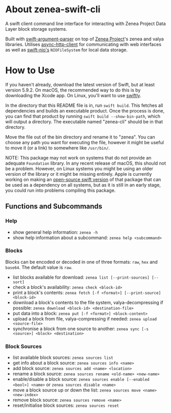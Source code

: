 # About zenea-swift-cli

A swift client command line interface for interacting with Zenea Project Data Layer block storage systems.

Built with [swift-argument-parser](https://github.com/apple/swift-argument-parser) on top of [Zenea Project](https://github.com/zenea-project)'s zenea and valya libraries.
Utilises [async-http-client](https://github.com/swift-server/async-http-client) for communicating with web interfaces as well as [swift-nio's](https://github.com/apple/swift-nio) `NIOFileSystem` for local data storage.

# How to Use

If you haven't already, download the latest version of Swift, but at least version 5.9.2. On macOS, the recommended way to do this is by downloading the Xcode app. On Linux, you'll want to use [swiftly](https://github.com/swift-server/swiftly).

In the directory that this README file is in, run `swift build`. This fetches all dependencies and builds an executable product.
Once the process is done, you can find that product by running `swift build --show-bin-path`, which will output a directory. The executable named "zenea-cli" should be in that directory.

Move the file out of the bin directory and rename it to "zenea".
You can choose any path you want for executing the file, however it might be useful to move it (or a link) to somewhere like `/usr/bin/`.

NOTE: This package may not work on systems that do not provide an adequate `Foundation` library. In any recent release of macOS, this should not be a problem. However, on Linux systems you might be using an older version of the library or it might be missing entirely. Apple is currently working on making an [open-source swift version](https://github.com/apple/swift-foundation) of that package that can be used as a dependency on all systems, but as it is still in an early stage, you could run into problems compiling this package.

## Functions and Subcommands

### Help
- show general help information: `zenea -h`
- show help information about a subcommand: `zenea help <subcommand>`

### Blocks
Blocks can be encoded or decoded in one of three formats: `raw`, `hex` and `base64`. The default value is `raw`.

- list blocks available for download: `zenea list [--print-sources] [--sort]`
- check a block's availability: `zenea check <block-id>`
- print a block's contents: `zenea fetch [-f <format>] [--print-source] <block-id>`
- download a block's contents to the file system, valya-decompressing if possible: `zenea download <block-id> <destination-file>`
- put data into a block: `zenea put [-f <format>] <block-content>`
- upload a block from file, valya-compressing if needed: `zenea upload <source-file>`
- synchronise a block from one source to another: `zenea sync [-s <source>] <block> <destination>`

### Block Sources
- list available block sources: `zenea sources list`
- get info about a block source: `zenea sources info <name>`
- add block source: `zenea sources add <name> <location>`
- rename a block source: `zenea sources rename <old-name> <new-name>`
- enable/disable a block source: `zenea sources enable [--enabled <bool>] <name>` or `zenea sources disable <name>`
- move a block source up or down the list: `zenea sources move <name> <new-index>`
- remove block source: `zenea sources remove <name>`
- reset/initialise block sources: `zenea sources reset`
